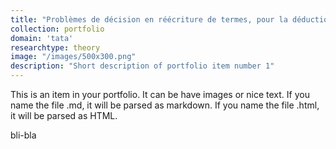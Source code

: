 ```yaml
---
title: "Problèmes de décision en réécriture de termes, pour la déduction automatique et la vérification"
collection: portfolio
domain: 'tata'
researchtype: theory
image: "/images/500x300.png"
description: "Short description of portfolio item number 1"
---
```


This is an item in your portfolio. It can be have images or nice text. If you name the file .md, it will be parsed as markdown. If you name the file .html, it will be parsed as HTML. 

bli-bla